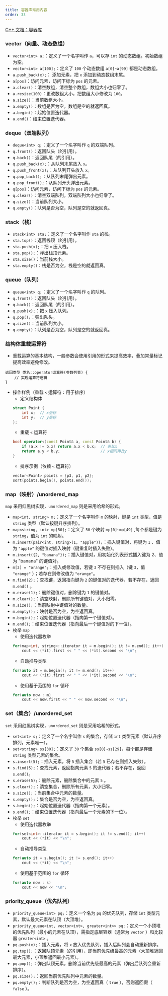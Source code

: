 ```yaml
---
title: 容器库常用内容
order: 33
---
```


[C++ 文档：容器库](https://cpp.33dai.wiki/reference/zh/cpp/container.html)

### vector（向量、动态数组）

- `vector<int> a;`：定义了一个名字叫作 `a`，可以存 `int` 的动态数组。初始数组为空。
- `vector<int> a[100];`：定义了 `100` 个动态数组 `a[0]~a[99]` 都是动态数组。
- `a.push_back(x);`： 添加元素，把 `x` 添加到动态数组末尾。
- `a[pos]`：访问元素，访问下标为 `pos` 的元素。
- `a.clear()`：清空数组，清空整个数组，数组大小也归零了。
- `a.resize(100)`：更改数组大小，把数组大小修改为 `100`。
- `a.size()`：当前数组大小。
- `a.empty()`：数组是否为空，数组是空的就返回真。
- `a.begin()`：起始位置迭代器。
- `a.end()`：结束位置迭代器。

### deque（双端队列）

- `deque<int> q;`：定义了一个名字叫作 `q` 的双端队列。
- `q.front()`：返回队头（的引用）。
- `q.back()`：返回队尾（的引用）。
- `q.push_back(x);`：从队列末尾放入 `x`。
- `q.push_front(x);`：从队列开头放入 `x`。
- `q.pop_back();`：从队列末尾弹出元素。
- `q.pop_front();`：从队列开头弹出元素。
- `q[pos]`：访问元素，访问下标为 `pos` 的元素。
- `q.clear()`：清空双端队列，双端队列大小也归零了。
- `q.size()`：当前队列大小。
- `q.empty()`：队列是否为空，队列是空的就返回真。

### stack（栈）

- `stack<int> sta;`：定义了一个名字叫作 `sta` 的栈。
- `sta.top()`：返回栈顶（的引用）。
- `sta.push(x);`：把 `x` 压入栈。
- `sta.pop();`：弹出栈顶元素。
- `sta.size()`：当前栈大小。
- `sta.empty()`：栈是否为空，栈是空的就返回真。

### queue（队列）

- `queue<int> q;`：定义了一个名字叫作 `q` 的队列。
- `q.front()`：返回队头（的引用）。
- `q.back()`：返回队尾（的引用）。
- `q.push(x);`：把 `x` 压入队列。
- `q.pop();`：弹出队头。
- `q.size()`：当前队列大小。
- `q.empty()`：队列是否为空，队列是空的就返回真。

### 结构体重载运算符
- 重载运算的基本结构，一般参数会使用引用的形式来提高效率，叠加常量标记提高效率避免修改。
```
返回类型 类名::operator运算符(参数列表) {
    // 实现运算符逻辑
}
```
- 操作样例（重载 `<` 运算符：用于排序）
    - 定义结构体
    ```cpp
    struct Point {
        int x;  // x坐标
        int y;  // y坐标
    };
    ```
    - 重载 `<` 运算符
    ```cpp
    bool operator<(const Point& a, const Point& b) {
        if (a.x != b.x) return a.x < b.x;  // 先比x
        return a.y < b.y;                  // x相同再比y
    }
    ```
    - 排序示例（依赖 `<` 运算符）
    ```cpp
    vector<Point> points = {p3, p1, p2};
    sort(points.begin(), points.end()); 
    ```

### map（映射）/unordered_map

`map` 采用红黑树实现，`unordered_map` 则是采用哈希的形式。

- `map<int, string> m;`：定义了一个名字叫作 `m` 的映射，键是 `int` 类型，值是 `string` 类型（默认按键升序排列）。
- `map<string, int> mp[50];`：定义了 `50` 个映射 `mp[0]~mp[49]` ,每个都是键为 `string`，值为 `int` 的映射。
- `m.insert(pair<int, string>(1, "apple"));`：插入键值对，将键为 `1` 、值为 `"apple"` 的键值对插入映射（键重复时插入失败）。
- `m.insert({2, "banana"});`：插入键值对，用初始化列表形式插入键为 2、值为 "banana" 的键值对。
- `m[3] = "orange";`：插入或修改值，若键 `3` 不存在则插入（键 `3`，值 `"orange"` ）；若存在则修改值为 `"orange"`。
- `m.find(2);`：查找键，返回指向键为 `2` 的键值对的迭代器，若不存在，返回 `m.end()` 。
- `m.erase(1);`：删除键值对，删除键为 `1` 的键值对。
- `m.clear();`：清空映射，删除所有键值对，大小归零。
- `m.size();`：当前映射中键值对的数量。
- `m.empty();`：映射是否为空，为空返回真。
- `m.begin();`：起始位置迭代器（指向第一个键值对）。
- `m.end();`：结束位置迭代器（指向最后一个键值对的下一位）。
- 枚举 `map`
    - 使用迭代器枚举
    ```cpp
    for(map<int, string>::iterator it = m.begin(); it != m.end(); it++)
        cout << (*it).first << " " << (*it).second << "\n"; 
    ```
    - 自动推导类型
    ```cpp
    for(auto it = m.begin(); it != m.end(); it++)
        cout << (*it).first << " " << (*it).second << "\n"; 
    ```
    - 使用基于范围的 `for` 循环
    ```cpp
    for(auto now : m)
        cout << now.first << " " << now.second << "\n"; 
    ```


### set（集合）/unordered_set

`set` 采用红黑树实现，`unordered_set` 则是采用哈希的形式。

- `set<int> s;`：定义了一个名字叫作 `s` 的集合，存储 `int` 类型元素（默认升序排列，元素唯一）。
- `set<string> ss[30];`：定义了 `30` 个集合 `ss[0]~ss[29]`，每个都是存储 `string` 类型元素的集合。
- `s.insert(5);`：插入元素，将 `5` 插入集合（若 `5` 已存在则插入失败）。
- `s.find(5);`：查找元素，返回指向元素 `5` 的迭代器；若不存在，返回 `s.end()`。
- `s.erase(5);`：删除元素，删除集合中的元素 `5` 。
- `s.clear();`：清空集合，删除所有元素，大小归零。
- `s.size();`：当前集合中元素的数量。
- `s.empty();`：集合是否为空，为空返回真。
- `s.begin();`：起始位置迭代器（指向第一个元素）。
- `s.end();`：结束位置迭代器（指向最后一个元素的下一位）。
- 枚举 `set`
    - 使用迭代器枚举
    ```cpp
    for(set<int>::iterator it = s.begin(); it != s.end(); it++)
        cout << (*it) << "\n"; 
    ```
    - 自动推导类型
    ```cpp
    for(auto it = s.begin(); it != s.end(); it++)
        cout << (*it) << "\n"; 
    ```
    - 使用基于范围的 `for` 循环
    ```cpp
    for(auto now : s)
        cout << now << "\n"; 
    ```

### priority_queue（优先队列）

- `priority_queue<int> pq;`：定义一个名为 `pq` 的优先队列，存储 `int` 类型元素，默认最大元素在队顶（大顶堆）。
- `priority_queue<int, vector<int>, greater<int>> pq;`：定义一个小顶堆的优先队列（最小的元素在队顶），需指定底层容器（通常为 `vector` ）和比较器 `greater<int>` 。
- `pq.push(x);`：插入元素，将 `x` 放入优先队列，插入后队列会自动重新排序。
- `pq.top();`：返回队顶元素（的引用），即当前优先级最高的元素（大顶堆返回最大元素，小顶堆返回最小元素）。
- `pq.pop();`：弹出队顶元素，删除当前优先级最高的元素（弹出后队列会重新排序）。
- `pq.size();`：返回当前优先队列中元素的数量。
- `pq.empty();`：判断队列是否为空，为空返回真（ `true` ），否则返回假（ `false` ）。

